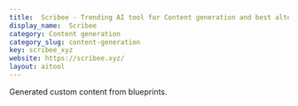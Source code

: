 ```yaml
---
title:  Scribee - Trending AI tool for Content generation and best alternatives
display_name:  Scribee
category: Content generation
category_slug: content-generation
key: scribee_xyz
website: https://scribee.xyz/
layout: aitool
---
```


Generated custom content from blueprints.
